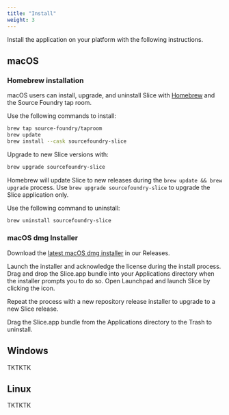 ```yaml
---
title: "Install"
weight: 3
---
```


Install the application on your platform with the following instructions.

## macOS

### Homebrew installation

macOS users can install, upgrade, and uninstall Slice with [Homebrew](https://brew.sh/) and the Source Foundry tap room.

Use the following commands to install:

```sh
brew tap source-foundry/taproom
brew update
brew install --cask sourcefoundry-slice
```

Upgrade to new Slice versions with:

```sh
brew upgrade sourcefoundry-slice
```

Homebrew will update Slice to new releases during the `brew update && brew upgrade` process. Use `brew upgrade sourcefoundry-slice` to upgrade the Slice application only.

Use the following command to uninstall:

```sh
brew uninstall sourcefoundry-slice
```

### macOS dmg Installer

Download the [latest macOS dmg installer](https://github.com/source-foundry/Slice/releases/latest) in our Releases.

Launch the installer and acknowledge the license during the install process. Drag and drop the Slice.app bundle into your Applications directory when the installer prompts you to do so. Open Launchpad and launch Slice by clicking the icon.

Repeat the process with a new repository release installer to upgrade to a new Slice release.

Drag the Slice.app bundle from the Applications directory to the Trash to uninstall.

## Windows

TKTKTK

## Linux

TKTKTK
